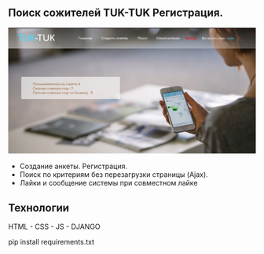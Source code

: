 ## Поиск сожителей TUK-TUK Регистрация. 

![alt text](screenshots/filename.jpg "Описание будет тут")

* Создание анкеты. Регистрация.
* Поиск по критериям без перезагрузки страницы (Ajax). 
* Лайки и сообщение системы при совместном лайке


## Технологии
<p>HTML - CSS - JS - DJANGO</p>
<p>pip install requirements.txt</p>